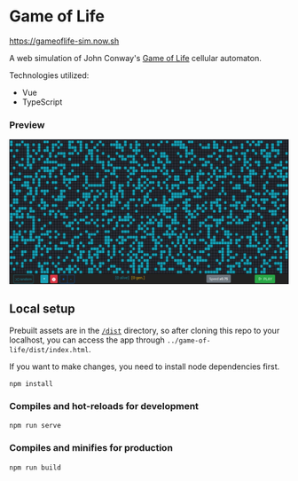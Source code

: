 # Game of Life

<a href="https://gameoflife-sim.now.sh">https://gameoflife-sim.now.sh</a>

A web simulation of John Conway's <a href="https://en.wikipedia.org/wiki/Conway%27s_Game_of_Life">Game of Life</a> cellular automaton.

Technologies utilized:
- Vue
- TypeScript

### Preview
<img src="./grid.png" alt="Game of Life preview" />


## Local setup
Prebuilt assets are in the <a href="./dist">`/dist`</a> directory, so after cloning this repo to your localhost, you can access the app through `../game-of-life/dist/index.html`.

If you want to make changes, you need to install node dependencies first.

```
npm install
```

### Compiles and hot-reloads for development
```
npm run serve
```

### Compiles and minifies for production
```
npm run build
```
